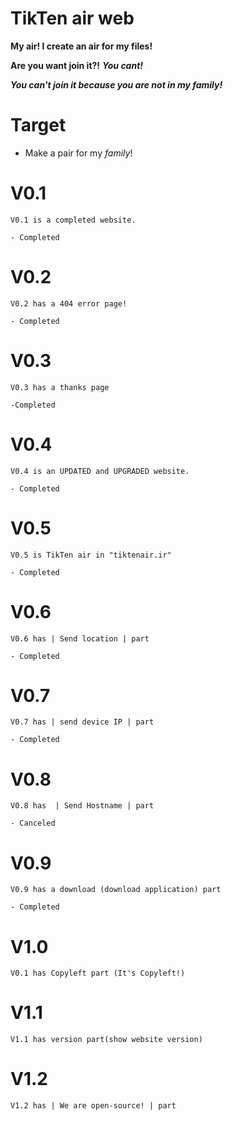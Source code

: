 # TikTen air web
 **My air! I create an air for my files!**

 **Are you want join it?!** ***You cant!***

 ***You can't join it because you are not in my family!***

# Target
 - Make a pair for my *family*!

# V0.1
    V0.1 is a completed website. 

    - Completed
# V0.2
    V0.2 has a 404 error page!

    - Completed
# V0.3
    V0.3 has a thanks page

    -Completed
# V0.4
    V0.4 is an UPDATED and UPGRADED website.

    - Completed
# V0.5
    V0.5 is TikTen air in "tiktenair.ir"

    - Completed
# V0.6
    V0.6 has | Send location | part
    
    - Completed
# V0.7
    V0.7 has | send device IP | part
    
    - Completed
# V0.8
    V0.8 has  | Send Hostname | part

    - Canceled
# V0.9
    V0.9 has a download (download application) part

    - Completed
# V1.0
    V0.1 has Copyleft part (It's Copyleft!)
# V1.1 
    V1.1 has version part(show website version)
# V1.2
    V1.2 has | We are open-source! | part
